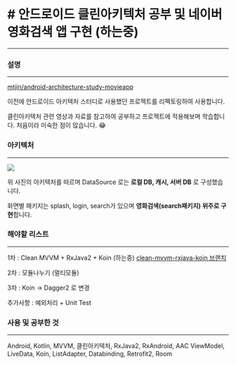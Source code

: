 # # 안드로이드 클린아키텍처 공부 및 네이버 영화검색 앱 구현 (하는중)

---

### 설명

---

[mtjin/android-architecture-study-movieapp](https://github.com/mtjin/android-architecture-study-movieapp)

이전에 안드로이드 아키텍처 스터디로 사용했던 프로젝트를 리펙토링하여 사용합니다.

클린아키텍처 관련 영상과 자료를 참고하여 공부하고 프로젝트에 적용해보며 학습합니다. 처음이라 미숙한 점이 많습니다. 😂



### 아키텍처

---

<img src="https://user-images.githubusercontent.com/37071007/106156645-23159280-61c5-11eb-8add-14383e827487.png">

위 사진의 아키텍처를 따르며 DataSource 로는 **로컬 DB, 캐시, 서버 DB** 로 구성했습니다. 

화면별 패키지는 splash, login, search가 있으며 **영화검색(search패키지) 위주로 구현**합니다.



### 해야할 리스트

---

1차 : Clean MVVM + RxJava2 + Koin (하는중) [ clean-mvvm-rxjava-koin 브랜치](https://github.com/mtjin/mtjin-android-clean-architecture-movieapp/tree/clean-mvvm-rxjava-koin)

2차 : 모듈나누기 (멀티모듈)

3차 : Koin → Dagger2 로 변경

추가사항 : 예외처리 + Unit Test



### 사용 및 공부한 것

---

Android, Kotlin, MVVM, 클린아키텍처, RxJava2, RxAndroid, AAC ViewModel, LiveData, Koin, ListAdapter, Databinding, Retrofit2, Room
